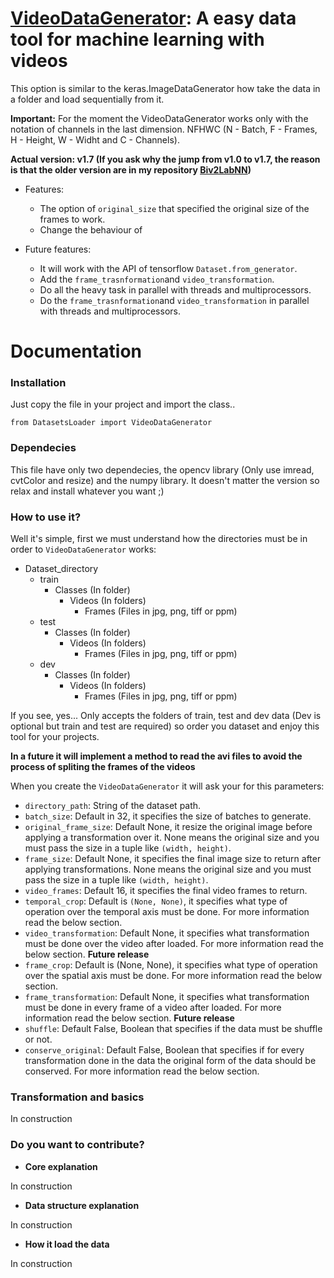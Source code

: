 # <u>VideoDataGenerator</u>: A easy data tool for machine learning with videos
This option is similar to the keras.ImageDataGenerator how take the data
in a folder and load sequentially from it.

**Important:** For the moment the VideoDataGenerator works only with 
the notation of channels in the last dimension. NFHWC (N - Batch, F - Frames, 
H - Height, W - Widht and C - Channels). 

**Actual version: v1.7 (If you ask why the jump from v1.0 to v1.7, the reason 
is that the older version are in my repository 
[Biv2LabNN](https://github.com/JefeLitman/Biv2LabNN/commits/master))**

- Features:
    - The option of `original_size` that specified the original size of the frames 
    to work.
    - Change the behaviour of 
    
- Future features:
    - It will work with the API of tensorflow `Dataset.from_generator`.
    - Add the `frame_trasnformation`and `video_transformation`.
    - Do all the heavy task in parallel with threads and multiprocessors.
    - Do the `frame_trasnformation`and `video_transformation` in parallel 
    with threads and multiprocessors.

# Documentation

### Installation
Just copy the file in your project and import the class..

`from DatasetsLoader import VideoDataGenerator`

### Dependecies
This file have only two dependecies, the opencv library (Only use imread, 
cvtColor and resize) and the numpy library. It doesn't matter the version so relax and install 
whatever you want ;)

### How to use it?
Well it's simple, first we must understand how the directories must be in 
order to `VideoDataGenerator` works:

- Dataset_directory
    - train
        - Classes (In folder)
            - Videos (In folders)
                - Frames (Files in jpg, png, tiff or ppm)
    - test
        - Classes (In folder)
            - Videos (In folders)
                - Frames (Files in jpg, png, tiff or ppm)
    - dev
        - Classes (In folder)
            - Videos (In folders)
                - Frames (Files in jpg, png, tiff or ppm)
                
If you see, yes... Only accepts the folders of train, test and dev data (Dev is 
optional but train and test are required) so order you dataset and enjoy 
this tool for your projects.

**In a future it will implement a method to read the avi files to avoid the 
process of spliting the frames of the videos**

When you create the `VideoDataGenerator` it will ask your for this parameters:
- `directory_path`: String of the dataset path.
- `batch_size`: Default in 32, it specifies the size of batches to generate.
- `original_frame_size`: Default None, it resize the original image before
applying a transformation over it. None means the original size and you must pass the 
size in a tuple like `(width, height)`.
- `frame_size`: Default None, it specifies the final image size to return
after applying transformations. None means the original size and you must pass the
size in a tuple like `(width, height)`.
- `video_frames`: Default 16, it specifies the final video frames to return.
- `temporal_crop`: Default is `(None, None)`, it specifies what type of operation 
over the temporal axis must be done. For more information read the below section.
- `video_transformation`: Default None, it specifies what transformation 
must be done over the video after loaded. For more information read the below section.
**Future release**
- `frame_crop`: Default is (None, None), it specifies what type of operation 
over the spatial axis must be done. For more information read the below section.
- `frame_transformation`: Default None, it specifies what transformation 
must be done in every frame of a video after loaded. For more information 
read the below section. **Future release**
- `shuffle`: Default False, Boolean that specifies if the data must be shuffle 
or not.
- `conserve_original`: Default False, Boolean that specifies if for every 
transformation done in the data the original form of the data should be
conserved. For more information read the below section.

### Transformation and basics

In construction

### Do you want to contribute?
- **Core explanation**

In construction

- **Data structure explanation**

In construction

- **How it load the data**

In construction